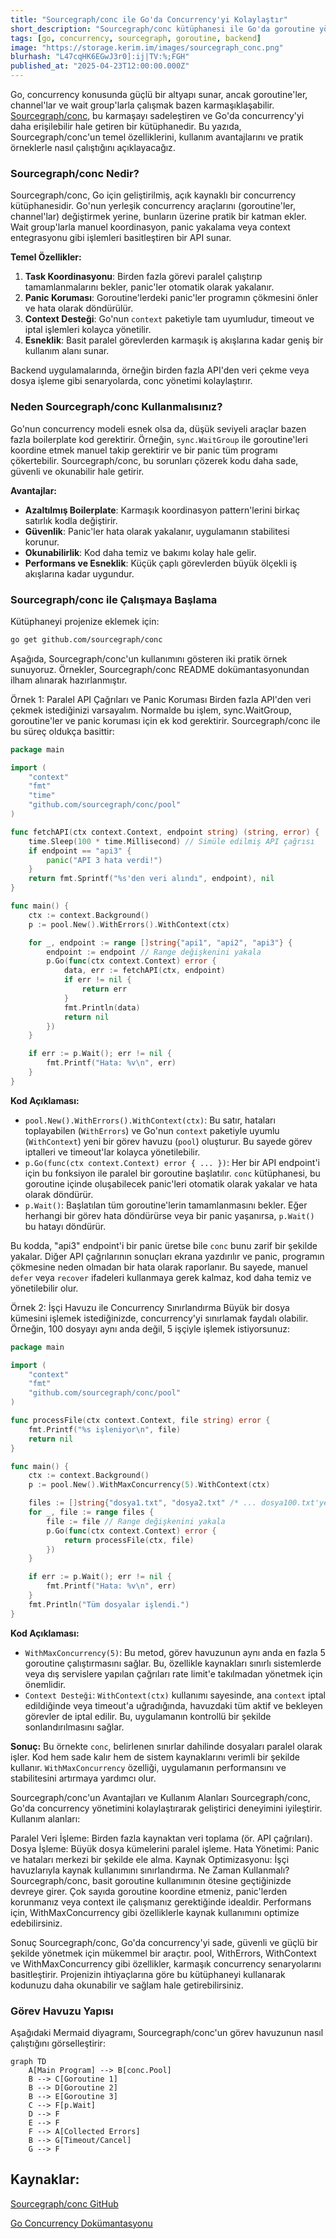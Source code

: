 ```yaml
---
title: "Sourcegraph/conc ile Go'da Concurrency'yi Kolaylaştır"
short_description: "Sourcegraph/conc kütüphanesi ile Go'da goroutine yönetimini sadeleştirin ve concurrency'yi güçlendirin."
tags: [go, concurrency, sourcegraph, goroutine, backend]
image: "https://storage.kerim.im/images/sourcegraph_conc.png"
blurhash: "L47cqHK6EGwJ3r0]:ij|TV:%;FGH"
published_at: "2025-04-23T12:00:00.000Z"
---
```


Go, concurrency konusunda güçlü bir altyapı sunar, ancak goroutine'ler, channel'lar ve wait group'larla çalışmak bazen karmaşıklaşabilir. [Sourcegraph/conc](https://github.com/sourcegraph/conc), bu karmaşayı sadeleştiren ve Go'da concurrency'yi daha erişilebilir hale getiren bir kütüphanedir. Bu yazıda, Sourcegraph/conc'un temel özelliklerini, kullanım avantajlarını ve pratik örneklerle nasıl çalıştığını açıklayacağız.

### Sourcegraph/conc Nedir?

Sourcegraph/conc, Go için geliştirilmiş, açık kaynaklı bir concurrency kütüphanesidir. Go'nun yerleşik concurrency araçlarını (goroutine'ler, channel'lar) değiştirmek yerine, bunların üzerine pratik bir katman ekler. Wait group'larla manuel koordinasyon, panic yakalama veya context entegrasyonu gibi işlemleri basitleştiren bir API sunar.

**Temel Özellikler:**

1. **Task Koordinasyonu**: Birden fazla görevi paralel çalıştırıp tamamlanmalarını bekler, panic'ler otomatik olarak yakalanır.
2. **Panic Koruması**: Goroutine'lerdeki panic'ler programın çökmesini önler ve hata olarak döndürülür.
3. **Context Desteği**: Go'nun `context` paketiyle tam uyumludur, timeout ve iptal işlemleri kolayca yönetilir.
4. **Esneklik**: Basit paralel görevlerden karmaşık iş akışlarına kadar geniş bir kullanım alanı sunar.

Backend uygulamalarında, örneğin birden fazla API'den veri çekme veya dosya işleme gibi senaryolarda, conc yönetimi kolaylaştırır.

### Neden Sourcegraph/conc Kullanmalısınız?

Go'nun concurrency modeli esnek olsa da, düşük seviyeli araçlar bazen fazla boilerplate kod gerektirir. Örneğin, `sync.WaitGroup` ile goroutine'leri koordine etmek manuel takip gerektirir ve bir panic tüm programı çökertebilir. Sourcegraph/conc, bu sorunları çözerek kodu daha sade, güvenli ve okunabilir hale getirir.

**Avantajlar:**

- **Azaltılmış Boilerplate**: Karmaşık koordinasyon pattern'lerini birkaç satırlık kodla değiştirir.
- **Güvenlik**: Panic'ler hata olarak yakalanır, uygulamanın stabilitesi korunur.
- **Okunabilirlik**: Kod daha temiz ve bakımı kolay hale gelir.
- **Performans ve Esneklik**: Küçük çaplı görevlerden büyük ölçekli iş akışlarına kadar uygundur.

### Sourcegraph/conc ile Çalışmaya Başlama

Kütüphaneyi projenize eklemek için:

```bash
go get github.com/sourcegraph/conc
```

Aşağıda, Sourcegraph/conc'un kullanımını gösteren iki pratik örnek sunuyoruz. Örnekler, Sourcegraph/conc README dokümantasyonundan ilham alınarak hazırlanmıştır.

Örnek 1: Paralel API Çağrıları ve Panic Koruması
Birden fazla API'den veri çekmek istediğinizi varsayalım. Normalde bu işlem, sync.WaitGroup, goroutine'ler ve panic koruması için ek kod gerektirir. Sourcegraph/conc ile bu süreç oldukça basittir:

```go
package main

import (
	"context"
	"fmt"
	"time"
	"github.com/sourcegraph/conc/pool"
)

func fetchAPI(ctx context.Context, endpoint string) (string, error) {
	time.Sleep(100 * time.Millisecond) // Simüle edilmiş API çağrısı
	if endpoint == "api3" {
		panic("API 3 hata verdi!")
	}
	return fmt.Sprintf("%s'den veri alındı", endpoint), nil
}

func main() {
	ctx := context.Background()
	p := pool.New().WithErrors().WithContext(ctx)

	for _, endpoint := range []string{"api1", "api2", "api3"} {
		endpoint := endpoint // Range değişkenini yakala
		p.Go(func(ctx context.Context) error {
			data, err := fetchAPI(ctx, endpoint)
			if err != nil {
				return err
			}
			fmt.Println(data)
			return nil
		})
	}

	if err := p.Wait(); err != nil {
		fmt.Printf("Hata: %v\n", err)
	}
}
```

**Kod Açıklaması:**

- `pool.New().WithErrors().WithContext(ctx)`: Bu satır, hataları toplayabilen (`WithErrors`) ve Go'nun `context` paketiyle uyumlu (`WithContext`) yeni bir görev havuzu (`pool`) oluşturur. Bu sayede görev iptalleri ve timeout'lar kolayca yönetilebilir.
- `p.Go(func(ctx context.Context) error { ... })`: Her bir API endpoint'i için bu fonksiyon ile paralel bir goroutine başlatılır. `conc` kütüphanesi, bu goroutine içinde oluşabilecek panic'leri otomatik olarak yakalar ve hata olarak döndürür.
- `p.Wait()`: Başlatılan tüm goroutine'lerin tamamlanmasını bekler. Eğer herhangi bir görev hata döndürürse veya bir panic yaşanırsa, `p.Wait()` bu hatayı döndürür.

Bu kodda, "api3" endpoint'i bir panic üretse bile `conc` bunu zarif bir şekilde yakalar. Diğer API çağrılarının sonuçları ekrana yazdırılır ve panic, programın çökmesine neden olmadan bir hata olarak raporlanır. Bu sayede, manuel `defer` veya `recover` ifadeleri kullanmaya gerek kalmaz, kod daha temiz ve yönetilebilir olur.

Örnek 2: İşçi Havuzu ile Concurrency Sınırlandırma
Büyük bir dosya kümesini işlemek istediğinizde, concurrency'yi sınırlamak faydalı olabilir. Örneğin, 100 dosyayı aynı anda değil, 5 işçiyle işlemek istiyorsunuz:

```go
package main

import (
	"context"
	"fmt"
	"github.com/sourcegraph/conc/pool"
)

func processFile(ctx context.Context, file string) error {
	fmt.Printf("%s işleniyor\n", file)
	return nil
}

func main() {
	ctx := context.Background()
	p := pool.New().WithMaxConcurrency(5).WithContext(ctx)

	files := []string{"dosya1.txt", "dosya2.txt" /* ... dosya100.txt'ye kadar */ }
	for _, file := range files {
		file := file // Range değişkenini yakala
		p.Go(func(ctx context.Context) error {
			return processFile(ctx, file)
		})
	}

	if err := p.Wait(); err != nil {
		fmt.Printf("Hata: %v\n", err)
	}
	fmt.Println("Tüm dosyalar işlendi.")
}
```

**Kod Açıklaması:**

- `WithMaxConcurrency(5)`: Bu metod, görev havuzunun aynı anda en fazla 5 goroutine çalıştırmasını sağlar. Bu, özellikle kaynakları sınırlı sistemlerde veya dış servislere yapılan çağrıları rate limit'e takılmadan yönetmek için önemlidir.
- `Context Desteği`: `WithContext(ctx)` kullanımı sayesinde, ana `context` iptal edildiğinde veya timeout'a uğradığında, havuzdaki tüm aktif ve bekleyen görevler de iptal edilir. Bu, uygulamanın kontrollü bir şekilde sonlandırılmasını sağlar.

**Sonuç:** Bu örnekte `conc`, belirlenen sınırlar dahilinde dosyaları paralel olarak işler. Kod hem sade kalır hem de sistem kaynaklarını verimli bir şekilde kullanır. `WithMaxConcurrency` özelliği, uygulamanın performansını ve stabilitesini artırmaya yardımcı olur.

Sourcegraph/conc'un Avantajları ve Kullanım Alanları
Sourcegraph/conc, Go'da concurrency yönetimini kolaylaştırarak geliştirici deneyimini iyileştirir. Kullanım alanları:

Paralel Veri İşleme: Birden fazla kaynaktan veri toplama (ör. API çağrıları).
Dosya İşleme: Büyük dosya kümelerini paralel işleme.
Hata Yönetimi: Panic ve hataları merkezi bir şekilde ele alma.
Kaynak Optimizasyonu: İşçi havuzlarıyla kaynak kullanımını sınırlandırma.
Ne Zaman Kullanmalı?
Sourcegraph/conc, basit goroutine kullanımının ötesine geçtiğinizde devreye girer. Çok sayıda goroutine koordine etmeniz, panic'lerden korunmanız veya context ile çalışmanız gerektiğinde idealdir. Performans için, WithMaxConcurrency gibi özelliklerle kaynak kullanımını optimize edebilirsiniz.

Sonuç
Sourcegraph/conc, Go'da concurrency'yi sade, güvenli ve güçlü bir şekilde yönetmek için mükemmel bir araçtır. pool, WithErrors, WithContext ve WithMaxConcurrency gibi özellikler, karmaşık concurrency senaryolarını basitleştirir. Projenizin ihtiyaçlarına göre bu kütüphaneyi kullanarak kodunuzu daha okunabilir ve sağlam hale getirebilirsiniz.

### Görev Havuzu Yapısı

Aşağıdaki Mermaid diyagramı, Sourcegraph/conc'un görev havuzunun nasıl çalıştığını görselleştirir:

```mermaid
graph TD
    A[Main Program] --> B[conc.Pool]
    B --> C[Goroutine 1]
    B --> D[Goroutine 2]
    B --> E[Goroutine 3]
    C --> F[p.Wait]
    D --> F
    E --> F
    F --> A[Collected Errors]
    B --> G[Timeout/Cancel]
    G --> F
```

## Kaynaklar:

[Sourcegraph/conc GitHub](https://github.com/sourcegraph/conc)

[Go Concurrency Dokümantasyonu](https://golang.org/doc/effective_go#concurrency)
